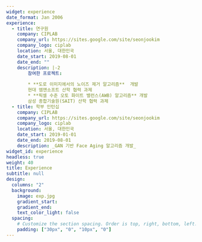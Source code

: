 ```yaml
---
widget: experience
date_format: Jan 2006
experience:
  - title: 연구원
    company: CIPLAB
    company_url: https://sites.google.com/site/seonjookim
    company_logo: ciplab
    location: 서울, 대한민국
    date_start: 2019-08-01
    date_end: ""
    description: |-2
        참여한 프로젝트:
        
        * **도로 이미지에서의 노이즈 제거 알고리즘**  개발  
        현대 엠앤소프트 산학 협력 과제
        * **픽셀 수준 오토 화이트 밸런스(AWB) 알고리즘** 개발  
        삼성 종합기술원(SAIT) 산학 협력 과제
  - title: 학부 인턴십
    company: CIPLAB
    company_url: https://sites.google.com/site/seonjookim
    company_logo: ciplab
    location: 서울, 대한민국
    date_start: 2019-01-01
    date_end: 2019-08-01
    description: _GAN 기반 Face Aging 알고리즘 개발_
widget_id: experience
headless: true
weight: 40
title: Experience
subtitle: null
design:
  columns: "2"
  background:
    image: exp.jpg
    gradient_start:
    gradient_end:
    text_color_light: false
  spacing:
    # Customize the section spacing. Order is top, right, bottom, left.
    padding: ["30px", "0", "10px", "0"]
---
```

